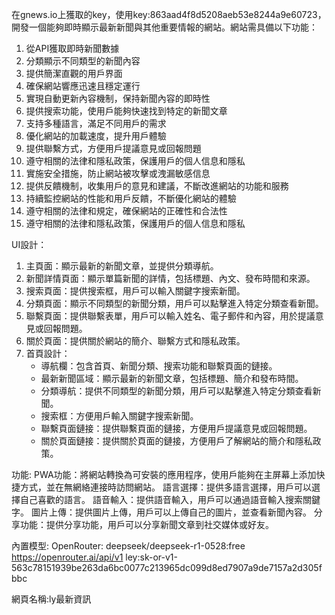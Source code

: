 在gnews.io上獲取的key，使用key:863aad4f8d5208aeb53e8244a9e60723，開發一個能夠即時顯示最新新聞與其他重要情報的網站。網站需具備以下功能：
1. 從API獲取即時新聞數據
2. 分類顯示不同類型的新聞內容
3. 提供簡潔直觀的用戶界面
4. 確保網站響應迅速且穩定運行
5. 實現自動更新內容機制，保持新聞內容的即時性
6. 提供搜索功能，使用戶能夠快速找到特定的新聞文章
7. 支持多種語言，滿足不同用戶的需求
8. 優化網站的加載速度，提升用戶體驗
9. 提供聯繫方式，方便用戶提議意見或回報問題
10. 遵守相關的法律和隱私政策，保護用戶的個人信息和隱私
11. 實施安全措施，防止網站被攻擊或洩漏敏感信息
12. 提供反饋機制，收集用戶的意見和建議，不斷改進網站的功能和服務
13. 持續監控網站的性能和用戶反饋，不斷優化網站的體驗
14. 遵守相關的法律和規定，確保網站的正確性和合法性
10. 遵守相關的法律和隱私政策，保護用戶的個人信息和隱私

UI設計：
1. 主頁面：顯示最新的新聞文章，並提供分類導航。
2. 新聞詳情頁面：顯示單篇新聞的詳情，包括標題、內文、發布時間和來源。
3. 搜索頁面：提供搜索框，用戶可以輸入關鍵字搜索新聞。
4. 分類頁面：顯示不同類型的新聞分類，用戶可以點擊進入特定分類查看新聞。
5. 聯繫頁面：提供聯繫表單，用戶可以輸入姓名、電子郵件和內容，用於提議意見或回報問題。
6. 關於頁面：提供關於網站的簡介、聯繫方式和隱私政策。
7. 首頁設計：
   - 導航欄：包含首頁、新聞分類、搜索功能和聯繫頁面的鏈接。
   - 最新新聞區域：顯示最新的新聞文章，包括標題、簡介和發布時間。
   - 分類導航：提供不同類型的新聞分類，用戶可以點擊進入特定分類查看新聞。
   - 搜索框：方便用戶輸入關鍵字搜索新聞。
   - 聯繫頁面鏈接：提供聯繫頁面的鏈接，方便用戶提議意見或回報問題。
   - 關於頁面鏈接：提供關於頁面的鏈接，方便用戶了解網站的簡介和隱私政策。

功能:
  PWA功能：將網站轉換為可安裝的應用程序，使用戶能夠在主屏幕上添加快捷方式，並在無網絡連接時訪問網站。
  語言選擇：提供多語言選擇，用戶可以選擇自己喜歡的語言。
  語音輸入：提供語音輸入，用戶可以通過語音輸入搜索關鍵字。
  圖片上傳：提供圖片上傳，用戶可以上傳自己的圖片，並查看新聞內容。
  分享功能：提供分享功能，用戶可以分享新聞文章到社交媒体或好友。


內置模型:
OpenRouter:
deepseek/deepseek-r1-0528:free
https://openrouter.ai/api/v1
ley: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


網頁名稱:ly最新資訊